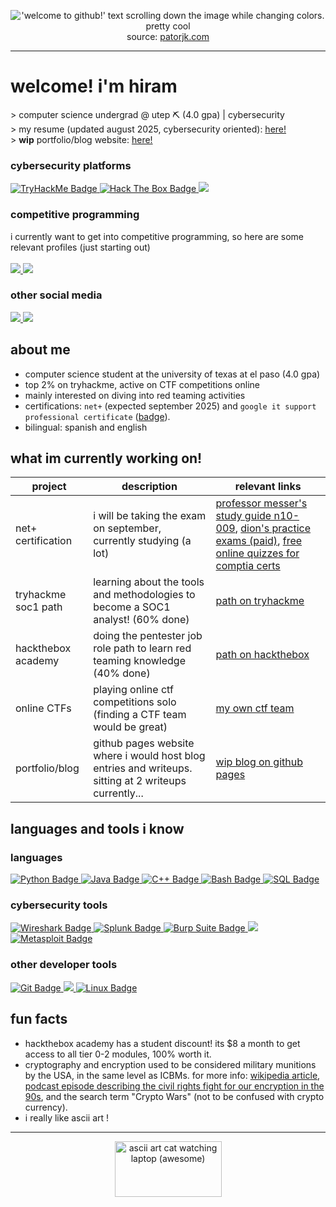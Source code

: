 <p align="center" font-size:"6px">
<img src="https://github.com/user-attachments/assets/5e4743d4-829c-48dd-8a3a-473fe089a1a8" alt="'welcome to github!' text scrolling down the image while changing colors. pretty cool"><br>
source: <a href="https://patorjk.com/misc/scrollingtext/timewaster.php">patorjk.com</a>
</p>

---
# welcome! i'm hiram
<p>
> computer science undergrad @ utep ⛏ (4.0 gpa) | cybersecurity <br>
> my resume (updated august 2025, cybersecurity oriented): <a href="https://drive.google.com/file/d/1x21m8p1PlkUelBuQCn5B6xddee2esuNx/view">here!</a><br>
> <strong>wip</strong> portfolio/blog website: <a href="https://hiramf0.github.io/">here!</a> 
</p>

### cybersecurity platforms
<p align="left">
<a href="https://tryhackme.com/p/hiramf0">
    <img src="https://img.shields.io/badge/TryHackMe-212C42?style=for-the-badge&logo=tryhackme&logoColor=white" alt="TryHackMe Badge">
</a>
<a href="https://app.hackthebox.com/profile/2300557">
  <img src="https://img.shields.io/badge/Hack%20The%20Box-9FEF00?logo=hackthebox&logoColor=000&style=for-the-badge" alt="Hack The Box Badge">
</a>
<a href="https://ctftime.org/user/227014">
  <img src="https://img.shields.io/badge/CTF%20Time-E3000B?style=for-the-badge">
</a>
</p>

### competitive programming
i currently want to get into competitive programming, so here are some relevant profiles (just starting out) <br>
<br>
<a href="https://leetcode.com/u/hiramf0/">
    <img src="https://img.shields.io/badge/LeetCode-FFA116?logo=leetcode&logoColor=fff&style=for-the-badge">
</a>
<a href="https://codeforces.com/profile/hiramf0">
    <img src="https://img.shields.io/badge/Codeforces-1F8ACB?logo=codeforces&logoColor=fff&style=for-the-badge">
</a>

### other social media
<p align="left">
  <a href="https://www.linkedin.com/in/hiram-f-tostado/">
    <img src="https://img.shields.io/badge/LinkedIn-0A66C2?style=for-the-badge&logo=linkedin&logoColor=white" />
  </a>
  <a href="mailto:hftostado@miners.utep.edu">
    <img src="https://img.shields.io/badge/Email-EA4335?style=for-the-badge&logo=gmail&logoColor=white" />
  </a>
</p>

## about me
- computer science student at the university of texas at el paso (4.0 gpa)
- top 2% on tryhackme, active on CTF competitions online
- mainly interested on diving into red teaming activities
- certifications: `net+` (expected september 2025) and `google it support professional certificate` (<a href="https://www.credly.com/badges/5f40d3b7-9571-4bff-a76f-53cf6ad8b829/public_url">badge</a>).
- bilingual: spanish and english

## what im currently working on!
| project        | description | relevant links |
|----------------|---------------------| ------------------- |
| net+ certification   | i will be taking the exam on september, currently studying (a lot) | <a href="https://www.youtube.com/watch?v=k7IOn3TiUc8&list=PLG49S3nxzAnl_tQe3kvnmeMid0mjF8Le8">professor messer's study guide n10-009</a>, <a href="https://www.udemy.com/course/comptia-network-n10-009-6-practice-exams-and-pbqs-set-1"> dion's practice exams (paid)</a>, <a href="https://www.examcompass.com/">free online quizzes for comptia certs</a> |
| tryhackme soc1 path  | learning about the tools and methodologies to become a SOC1 analyst! (60% done) | <a href="https://tryhackme.com/path/outline/soclevel1">path on tryhackme</a> |
| hackthebox academy     | doing the pentester job role path to learn red teaming knowledge (40% done) | <a href="https://academy.hackthebox.com/path/preview/penetration-tester">path on hackthebox</a> |
| online CTFs    | playing online ctf competitions solo (finding a CTF team would be great) | <a href="https://ctftime.org/team/377028">my own ctf team</a> |
| portfolio/blog | github pages website where i would host blog entries and writeups. sitting at 2 writeups currently... | <a href="https://hiramf0.github.io/">wip blog on github pages</a> |

## languages and tools i know
### languages
<a href="https://www.python.org">
    <img src="https://img.shields.io/badge/Python-3776AB?logo=python&logoColor=fff&style=for-the-badge" alt="Python Badge">
</a>
<a href="https://www.java.com/en/">
    <img src="https://img.shields.io/badge/Java-007396?style=for-the-badge&logo=java&logoColor=white" alt="Java Badge">
</a>
<a href="https://cplusplus.com/">
    <img src="https://img.shields.io/badge/C%2B%2B-00599C?logo=cplusplus&logoColor=fff&style=for-the-badge" alt="C++ Badge">
</a>
<a href="https://www.gnu.org/software/bash/">
    <img src="https://img.shields.io/badge/Bash-4EAA25?style=for-the-badge&logo=gnubash&logoColor=white" alt="Bash Badge">
</a>
<a href="https://en.wikipedia.org/wiki/SQL">
    <img src="https://img.shields.io/badge/SQL-003B57?style=for-the-badge" alt="SQL Badge">
</a>

### cybersecurity tools
<a href="https://www.wireshark.org/">
    <img src="https://img.shields.io/badge/Wireshark-1679A7?logo=wireshark&logoColor=fff&style=for-the-badge" alt="Wireshark Badge">
</a>
<a href="https://www.splunk.com/en_us/products/splunk-enterprise.html">
    <img src="https://img.shields.io/badge/Splunk-000?logo=splunk&logoColor=fff&style=for-the-badge" alt="Splunk Badge">
</a>
<a href="https://portswigger.net/burp">
    <img src="https://img.shields.io/badge/Burp%20Suite-F63?logo=burpsuite&logoColor=fff&style=for-the-badge" alt="Burp Suite Badge">
</a>
<a href="https://www.nmap.org">
    <img src="https://img.shields.io/badge/Nmap-4682B4?style=for-the-badge&logo=nmap&logoColor=white">
</a>
<a href="https://www.metasploit.com/">
    <img src="https://img.shields.io/badge/Metasploit-2596CD?logo=metasploit&logoColor=fff&style=for-the-badge" alt="Metasploit Badge">
</a>

### other developer tools
<a href="https://git-scm.com/">
    <img src="https://img.shields.io/badge/Git-F05032?logo=git&logoColor=fff&style=for-the-badge" alt="Git Badge">
</a>
<a href="https://code.visualstudio.com/">
    <img src="https://img.shields.io/badge/Visual%20Studio%20Code-0078d7?style=for-the-badge&logo=vsc&logoColor=white">
</a>
<a href="https://www.kernel.org/">
    <img src="https://img.shields.io/badge/Linux-FCC624?logo=linux&logoColor=000&style=for-the-badge" alt="Linux Badge">
</a>


## fun facts
- hackthebox academy has a student discount! its $8 a month to get access to all tier 0-2 modules, 100% worth it.
- cryptography and encryption used to be considered military munitions by the USA, in the same level as ICBMs. for more info: <a href="https://en.wikipedia.org/wiki/Export_of_cryptography_from_the_United_States">wikipedia article</a>, <a href="https://darknetdiaries.com/episode/12/">podcast episode describing the civil rights fight for our encryption in the 90s</a>, and the search term "Crypto Wars" (not to be confused with crypto currency).
- i really like ascii art !

---
<p align="center">
<img  width="171" height="89" alt="ascii art cat watching laptop (awesome)" src="https://github.com/user-attachments/assets/e6b6afca-1d06-4c6c-81ee-492360819e7d">
</p>

